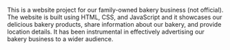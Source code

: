 This is a website project for our family-owned bakery business (not official). The website is built using HTML, CSS, and JavaScript and it showcases our delicious bakery products, share information about our bakery, and provide location details. It has been instrumental in effectively advertising our bakery business to a wider audience.
